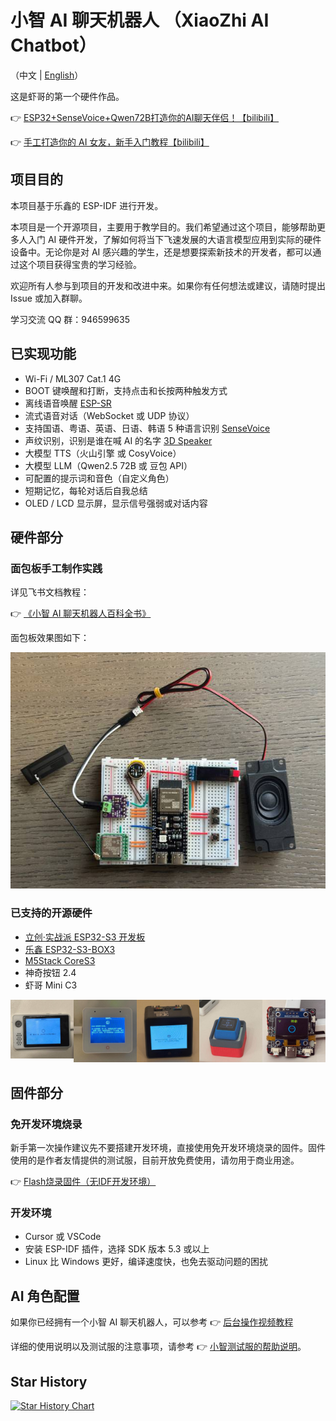 # 小智 AI 聊天机器人 （XiaoZhi AI Chatbot）

（中文 | [English](README_en.md)）

这是虾哥的第一个硬件作品。

👉 [ESP32+SenseVoice+Qwen72B打造你的AI聊天伴侣！【bilibili】](https://www.bilibili.com/video/BV11msTenEH3/?share_source=copy_web&vd_source=ee1aafe19d6e60cf22e60a93881faeba)

👉 [手工打造你的 AI 女友，新手入门教程【bilibili】](https://www.bilibili.com/video/BV1XnmFYLEJN/)

## 项目目的

本项目基于乐鑫的 ESP-IDF 进行开发。

本项目是一个开源项目，主要用于教学目的。我们希望通过这个项目，能够帮助更多人入门 AI 硬件开发，了解如何将当下飞速发展的大语言模型应用到实际的硬件设备中。无论你是对 AI 感兴趣的学生，还是想要探索新技术的开发者，都可以通过这个项目获得宝贵的学习经验。

欢迎所有人参与到项目的开发和改进中来。如果你有任何想法或建议，请随时提出 Issue 或加入群聊。

学习交流 QQ 群：946599635

## 已实现功能

- Wi-Fi / ML307 Cat.1 4G
- BOOT 键唤醒和打断，支持点击和长按两种触发方式
- 离线语音唤醒 [ESP-SR](https://github.com/espressif/esp-sr)
- 流式语音对话（WebSocket 或 UDP 协议）
- 支持国语、粤语、英语、日语、韩语 5 种语言识别 [SenseVoice](https://github.com/FunAudioLLM/SenseVoice)
- 声纹识别，识别是谁在喊 AI 的名字 [3D Speaker](https://github.com/modelscope/3D-Speaker)
- 大模型 TTS（火山引擎 或 CosyVoice）
- 大模型 LLM（Qwen2.5 72B 或 豆包 API）
- 可配置的提示词和音色（自定义角色）
- 短期记忆，每轮对话后自我总结
- OLED / LCD 显示屏，显示信号强弱或对话内容

## 硬件部分

### 面包板手工制作实践

详见飞书文档教程：

👉 [《小智 AI 聊天机器人百科全书》](https://ccnphfhqs21z.feishu.cn/wiki/F5krwD16viZoF0kKkvDcrZNYnhb?from=from_copylink)

面包板效果图如下：

![面包板效果图](docs/wiring2.jpg)

### 已支持的开源硬件

- <a href="https://oshwhub.com/li-chuang-kai-fa-ban/li-chuang-shi-zhan-pai-esp32-s3-kai-fa-ban" target="_blank" title="立创·实战派 ESP32-S3 开发板">立创·实战派 ESP32-S3 开发板</a>
- <a href="https://github.com/espressif/esp-box" target="_blank" title="乐鑫 ESP32-S3-BOX3">乐鑫 ESP32-S3-BOX3</a>
- <a href="https://docs.m5stack.com/zh_CN/core/CoreS3" target="_blank" title="M5Stack CoreS3">M5Stack CoreS3</a>
- 神奇按钮 2.4
- 虾哥 Mini C3

<div style="display: flex; justify-content: space-between;">
  <a href="docs/lichuang-s3.jpg" target="_blank" title="立创·实战派 ESP32-S3 开发板">
    <img src="docs/lichuang-s3.jpg" width="240" />
  </a>
  <a href="docs/esp32s3-box3.jpg" target="_blank" title="乐鑫 ESP32-S3-BOX3">
    <img src="docs/esp32s3-box3.jpg" width="240" />
  </a>
  <a href="docs/m5stack-cores3.jpg" target="_blank" title="M5Stack CoreS3">
    <img src="docs/m5stack-cores3.jpg" width="240" />
  </a>
  <a href="docs/magiclick-2p4.jpg" target="_blank" title="神奇按钮 2.4">
    <img src="docs/magiclick-2p4.jpg" width="240" />
  </a>
  <a href="docs/xmini-c3.jpg" target="_blank" title="虾哥 Mini C3">
    <img src="docs/xmini-c3.jpg" width="240" />
  </a>
</div>

## 固件部分

### 免开发环境烧录

新手第一次操作建议先不要搭建开发环境，直接使用免开发环境烧录的固件。固件使用的是作者友情提供的测试服，目前开放免费使用，请勿用于商业用途。

👉 [Flash烧录固件（无IDF开发环境）](https://ccnphfhqs21z.feishu.cn/wiki/Zpz4wXBtdimBrLk25WdcXzxcnNS) 


### 开发环境

- Cursor 或 VSCode
- 安装 ESP-IDF 插件，选择 SDK 版本 5.3 或以上
- Linux 比 Windows 更好，编译速度快，也免去驱动问题的困扰


## AI 角色配置

如果你已经拥有一个小智 AI 聊天机器人，可以参考 👉 [后台操作视频教程](https://www.bilibili.com/video/BV1jUCUY2EKM/)

详细的使用说明以及测试服的注意事项，请参考 👉 [小智测试服的帮助说明](https://xiaozhi.me/help)。

## Star History

<a href="https://star-history.com/#78/xiaozhi-esp32&Date">
 <picture>
   <source media="(prefers-color-scheme: dark)" srcset="https://api.star-history.com/svg?repos=78/xiaozhi-esp32&type=Date&theme=dark" />
   <source media="(prefers-color-scheme: light)" srcset="https://api.star-history.com/svg?repos=78/xiaozhi-esp32&type=Date" />
   <img alt="Star History Chart" src="https://api.star-history.com/svg?repos=78/xiaozhi-esp32&type=Date" />
 </picture>
</a>
